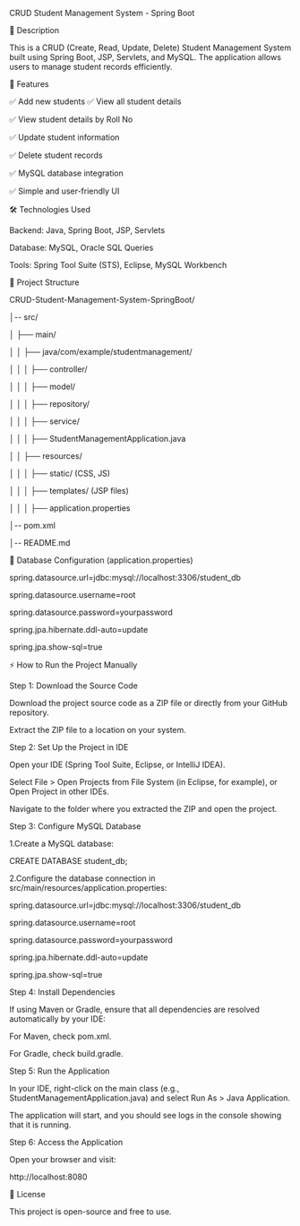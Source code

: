 CRUD Student Management System - Spring Boot

📌 Description

This is a CRUD (Create, Read, Update, Delete) Student Management System built using Spring Boot, JSP, Servlets, and MySQL. The application allows users to manage student records efficiently.


🚀 Features

✅ Add new students
✅ View all student details

✅ View student details by Roll No

✅ Update student information

✅ Delete student records

✅ MySQL database integration

✅ Simple and user-friendly UI


🛠️ Technologies Used

Backend: Java, Spring Boot, JSP, Servlets

Database: MySQL, Oracle SQL Queries

Tools: Spring Tool Suite (STS), Eclipse, MySQL Workbench


📂 Project Structure


CRUD-Student-Management-System-SpringBoot/

│-- src/

│   ├── main/

│   │   ├── java/com/example/studentmanagement/

│   │   │   ├── controller/

│   │   │   ├── model/

│   │   │   ├── repository/

│   │   │   ├── service/

│   │   │   ├── StudentManagementApplication.java

│   │   ├── resources/

│   │   │   ├── static/ (CSS, JS)

│   │   │   ├── templates/ (JSP files)

│   │   │   ├── application.properties

│-- pom.xml

│-- README.md


💾 Database Configuration (application.properties)


spring.datasource.url=jdbc:mysql://localhost:3306/student_db

spring.datasource.username=root

spring.datasource.password=yourpassword

spring.jpa.hibernate.ddl-auto=update

spring.jpa.show-sql=true


⚡ How to Run the Project Manually


Step 1: Download the Source Code

Download the project source code as a ZIP file or directly from your GitHub repository.

Extract the ZIP file to a location on your system.


Step 2: Set Up the Project in IDE

Open your IDE (Spring Tool Suite, Eclipse, or IntelliJ IDEA).

Select File > Open Projects from File System (in Eclipse, for example), or Open Project in other IDEs.

Navigate to the folder where you extracted the ZIP and open the project.


Step 3: Configure MySQL Database

1.Create a MySQL database:

CREATE DATABASE student_db;


2.Configure the database connection in src/main/resources/application.properties:

spring.datasource.url=jdbc:mysql://localhost:3306/student_db

spring.datasource.username=root

spring.datasource.password=yourpassword

spring.jpa.hibernate.ddl-auto=update

spring.jpa.show-sql=true


Step 4: Install Dependencies

If using Maven or Gradle, ensure that all dependencies are resolved automatically by your IDE:

For Maven, check pom.xml.

For Gradle, check build.gradle.


Step 5: Run the Application

In your IDE, right-click on the main class (e.g., StudentManagementApplication.java) and select Run As > Java Application.

The application will start, and you should see logs in the console showing that it is running.


Step 6: Access the Application

Open your browser and visit:

http://localhost:8080


📜 License

This project is open-source and free to use.
